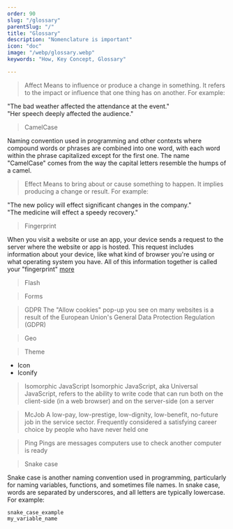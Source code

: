 ```yaml
---
order: 90
slug: "/glossary"
parentSlug: "/"
title: "Glossary"
description: "Nomenclature is important"
icon: "doc"
image: "/webp/glossary.webp"
keywords: "How, Key Concept, Glossary"

---
```

> Affect
Means to influence or produce a change in something. It refers to the impact or influence that one thing has on another. For example:

"The bad weather affected the attendance at the event."  
"Her speech deeply affected the audience."

> CamelCase

Naming convention used in programming and other contexts where compound words or phrases are combined into one word, with each word within the phrase capitalized except for the first one. The name "CamelCase" comes from the way the capital letters resemble the humps of a camel.

> Effect
Means to bring about or cause something to happen. It implies producing a change or result. For example:

"The new policy will effect significant changes in the company."  
"The medicine will effect a speedy recovery."


> Fingerprint

When you visit a website or use an app, your device sends a request to the server where the website or app is hosted. This request includes information about your device, like what kind of browser you're using or what operating system you have. All of this information together is called your "fingerprint" [more](/about/fingerprint)

> Flash

> Forms

> GDPR
The "Allow cookies" pop-up you see on many websites is a result of the European Union's General Data Protection Regulation (GDPR)

> Geo

> Theme
- Icon
- Iconify

> Isomorphic JavaScript
Isomorphic JavaScript, aka Universal JavaScript, refers to the ability to write code that can run both on the client-side (in a web browser) and on the server-side (on a server

> McJob 
A low-pay, low-prestige, low-dignity, low-benefit, no-future job in the service sector. Frequently considered a satisfying career choice by people who have never held one

> Ping
Pings are messages computers use to check another computer is ready

> Snake case

Snake case is another naming convention used in programming, particularly for naming variables, functions, and sometimes file names. In snake case, words are separated by underscores, and all letters are typically lowercase. For example:
```
snake_case_example
my_variable_name
```